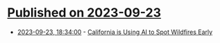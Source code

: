 # [Published on 2023-09-23](index.md)

* [2023-09-23, 18:34:00](https://slashdot.org/story/23/09/23/1526233/california-is-using-ai-to-spot-wildfires-early?utm_source=rss1.0mainlinkanon&utm_medium=feed) - [California is Using AI to Spot Wildfires Early](https://slashdot.org/story/23/09/23/1526233/california-is-using-ai-to-spot-wildfires-early?utm_source=rss1.0mainlinkanon&utm_medium=feed)
